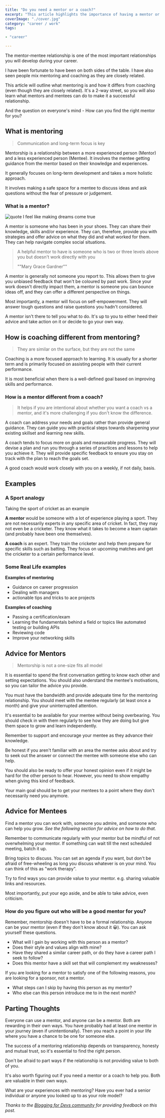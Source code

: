 ```yaml
---
title: "Do you need a mentor or a coach?"
excerpt: "This article highlights the importance of having a mentor or coach. It also explores the differences between mentors and coaches and offers insights on finding the right one."
coverImage: "./cover.jpg"
category: "career / work"
tags:

- "career"

---
```


<!-- https://unsplash.com/photos/z7oytXGI6VI -->

The mentor-mentee relationship is one of the most important relationships you will develop during your career.

I have been fortunate to have been on both sides of the table. I have also seen people mix mentoring and coaching as they are closely related.

This article will outline what mentoring is and how it differs from coaching (even though they are closely related). It's a 2-way street, so you will also learn what mentors and mentees can do to make it a successful relationship.

And the question on everyone's mind - How can you find the right mentor for you?

## What is mentoring

> Communication and long-term focus is key

Mentorship is a relationship between a more experienced person (Mentor) and a less experienced person (Mentee). It involves the mentee getting guidance from the mentor based on their knowledge and experiences.

It generally focuses on long-term development and takes a more holistic approach.

It involves making a safe space for a mentee to discuss ideas and ask questions without the fear of pressure or judgement.

### What is a mentor?

![quote I feel like making dreams come true](./cover.jpg)

A mentor is someone who has been in your shoes. They can share their knowledge, skills and/or experience. They can, therefore, provide you with strategies and offer advice on what they did and what worked for them. They can help navigate complex social situations.

> A helpful mentor to have is someone who is two or three levels above you but doesn't work directly with you
>
> ""Mary Grace Gardner""

A mentor is generally not someone you report to. This allows them to give you unbiased feedback that won't be coloured by past work. Since your work doesn't directly impact them, a mentor is someone you can bounce ideas off, and they can offer a different perspective on things.

Most importantly, a mentor will focus on self-empowerment. They will answer tough questions and raise questions you hadn't considered.

A mentor isn't there to tell you what to do. It's up to you to either heed their advice and take action on it or decide to go your own way.

## How is coaching different from mentoring?

> They are similar on the surface, but they are not the same

Coaching is a more focused approach to learning. It is usually for a shorter term and is primarily focused on assisting people with their current performance.

It is most beneficial when there is a well-defined goal based on improving skills and performance.

### How is a mentor different from a coach?

> It helps if you are intentional about whether you want a coach vs a mentor, and it's more challenging if you don't know the difference.

A coach can address your needs and goals rather than provide general guidance. They can guide you with practical steps towards sharpening your existing skillset and learning new skills.

A coach tends to focus more on goals and measurable progress. They will devise a plan and run you through a series of practices and lessons to help you achieve it. They will provide specific feedback to ensure you stay on track with the plan to reach the goals set.

A good coach would work closely with you on a weekly, if not daily, basis.

## Examples

### A Sport analogy

Taking the sport of cricket as an example

**A mentor** would be someone with a lot of experience playing a sport. They are not necessarily experts in any specific area of cricket. In fact, they may not even be a cricketer. They know what it takes to become a team captain (and probably have been one themselves).

**A coach** is an expert. They train the cricketer and help them prepare for specific skills such as batting. They focus on upcoming matches and get the cricketer to a certain performance level.

### Some Real Life examples

**Examples of mentoring**

- Guidance on career progression
- Dealing with managers
- actionable tips and tricks to ace projects

**Examples of coaching**

- Passing a certification/exam
- Learning the fundamentals behind a field or topics like automated testing or building APIs
- Reviewing code
- Improve your networking skills

## Advice for Mentors

> Mentorship is not a one-size fits all model

It is essential to spend the first conversation getting to know each other and setting expectations. You should also understand the mentee's motivations, so you can tailor the advice you provide.

You must have the bandwidth and provide adequate time for the mentoring relationship. You should meet with the mentee regularly (at least once a month) and give your uninterrupted attention.

It's essential to be available for your mentee without being overbearing. You should check in with them regularly to see how they are doing but give them space to grow and learn independently.

Remember to support and encourage your mentee as they advance their knowledge.

Be honest if you aren't familiar with an area the mentee asks about and try to seek out the answer or connect the mentee with someone else who can help.

You should also be ready to offer your honest opinion even if it might be hard for the other person to hear. However, you need to show empathy when giving this kind of feedback.

Your main goal should be to get your mentees to a point where they don't necessarily need you anymore.

## Advice for Mentees

Find a mentor you can work with, someone you admire, and someone who can help you grow. _See the following section for advice on how to do that._

Remember to communicate regularly with your mentor but be mindful of not overwhelming your mentor. If something can wait till the next scheduled meeting, batch it up.

Bring topics to discuss. You can set an agenda if you want, but don't be afraid of free-wheeling as long you discuss whatever is on your mind. You can think of this as "work therapy".

Try to find ways you can provide value to your mentor. e.g. sharing valuable links and resources.

Most importantly, put your ego aside, and be able to take advice, even criticism.

### How do you figure out who will be a good mentor for you?

Remember, mentorship doesn't have to be a formal relationship. Anyone can be your mentor (even if they don't know about it 😀). You can ask yourself these questions.

- What will I gain by working with this person as a mentor?
- Does their style and values align with mine?
- Have they shared a similar career path, or do they have a career path I seek to follow?
- Does this mentor have a skill set that will complement my weaknesses?

If you are looking for a mentor to satisfy one of the following reasons, you are looking for a sponsor, not a mentor.

- What steps can I skip by having this person as my mentor?
- Who else can this person introduce me to in the next month?

## Parting Thoughts

Everyone can use a mentor, and anyone can be a mentor. Both are rewarding in their own ways. You have probably had at least one mentor in your journey (even if unintentionally). Then you reach a point in your life where you have a chance to be one for someone else.

The success of a mentoring relationship depends on transparency, honesty and mutual trust, so it's essential to find the right person.

Don't be afraid to part ways if the relationship is not providing value to both of you.

It's also worth figuring out if you need a mentor or a coach to help you. Both are valuable in their own ways.

What are your experiences with mentoring? Have you ever had a senior individual or anyone you looked up to as your role model?

_Thanks to the [Blogging for Devs community](http://bloggingfordevs.com/) for providing feedback on this post._
